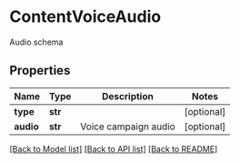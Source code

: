 # ContentVoiceAudio

Audio schema
## Properties
Name | Type | Description | Notes
------------ | ------------- | ------------- | -------------
**type** | **str** |  | [optional] 
**audio** | **str** | Voice campaign audio | [optional] 

[[Back to Model list]](../README.md#documentation-for-models) [[Back to API list]](../README.md#documentation-for-api-endpoints) [[Back to README]](../README.md)


